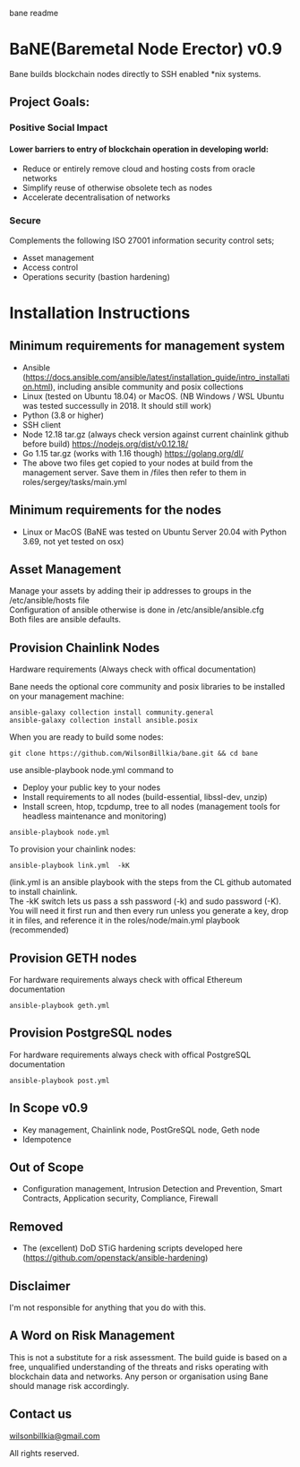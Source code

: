 bane readme


# BaNE(Baremetal Node Erector) v0.9


Bane builds blockchain nodes directly to SSH enabled *nix systems.

## Project Goals: 

### Positive Social Impact
#### Lower barriers to entry of blockchain operation in developing world:
* Reduce or entirely remove cloud and hosting costs from oracle networks
* Simplify reuse of otherwise obsolete tech as nodes
* Accelerate decentralisation of networks 

### Secure 
Complements the following ISO 27001 information security control sets;
* Asset management 
* Access control 
* Operations security (bastion hardening)   

# Installation Instructions

## Minimum requirements for management system  
* Ansible (https://docs.ansible.com/ansible/latest/installation_guide/intro_installation.html), including ansible community and posix collections
* Linux (tested on Ubuntu 18.04) or MacOS. (NB Windows / WSL Ubuntu was tested successully in 2018. It should still work) 
* Python (3.8 or higher)   
* SSH client  
* Node 12.18 tar.gz (always check version against current chainlink github before build) https://nodejs.org/dist/v0.12.18/  
* Go 1.15 tar.gz (works with 1.16 though) https://golang.org/dl/  
* The above two files get copied to your nodes at build from the management server. Save them in /files then refer to them in roles/sergey/tasks/main.yml  

## Minimum requirements for the nodes  
* Linux or MacOS (BaNE was tested on Ubuntu Server 20.04 with Python 3.69, not yet tested on osx)  


## Asset Management
Manage your assets by adding their ip addresses to groups in the /etc/ansible/hosts file  
Configuration of ansible otherwise is done in /etc/ansible/ansible.cfg  
Both files are ansible defaults.  

## Provision Chainlink Nodes  

Hardware requirements (Always check with offical documentation)  

Bane needs the optional core community and posix libraries to be installed on your management machine:  

```
ansible-galaxy collection install community.general  
ansible-galaxy collection install ansible.posix  
```

When you are ready to build some nodes:  

```
git clone https://github.com/WilsonBillkia/bane.git && cd bane
```

use ansible-playbook node.yml command to  
* Deploy your public key to your nodes  
* Install requirements to all nodes (build-essential, libssl-dev, unzip)  
* Install screen, htop, tcpdump, tree to all nodes (management tools for headless maintenance and monitoring)  

```
ansible-playbook node.yml
```

To provision your chainlink nodes:  

```
ansible-playbook link.yml  -kK
```

(link.yml is an ansible playbook with the steps from the CL github automated to install chainlink.  
The -kK switch lets us pass a ssh password (-k) and sudo password (-K).  
You will need it first run and then every run unless you generate a key, drop it in files, and reference it in the roles/node/main.yml playbook (recommended)  

## Provision GETH nodes  
For hardware requirements always check with offical Ethereum documentation  

```
ansible-playbook geth.yml 
```
## Provision PostgreSQL nodes
For hardware requirements always check with offical PostgreSQL documentation

```
ansible-playbook post.yml 
```

## In Scope v0.9
* Key management, Chainlink node, PostGreSQL node, Geth node
* Idempotence

## Out of Scope
*  Configuration management, Intrusion Detection and Prevention, Smart Contracts, Application security, Compliance, Firewall 

## Removed
* The (excellent) DoD STiG hardening scripts developed here (https://github.com/openstack/ansible-hardening)

## Disclaimer
I'm not responsible for anything that you do with this.

## A Word on Risk Management
This is not a substitute for a risk assessment. The build guide is based on a free, unqualified understanding of the threats and risks operating with blockchain data and networks.
Any person or organisation using Bane should manage risk accordingly.

## Contact us
wilsonbillkia@gmail.com

All rights reserved.



